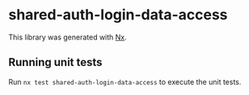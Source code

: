 # shared-auth-login-data-access

This library was generated with [Nx](https://nx.dev).

## Running unit tests

Run `nx test shared-auth-login-data-access` to execute the unit tests.
